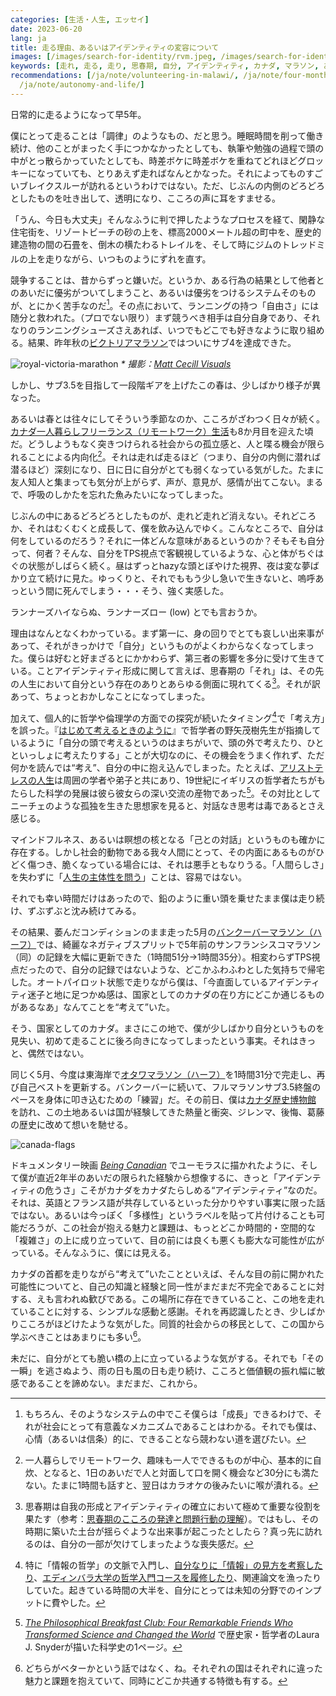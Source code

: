 ```yaml
---
categories: [生活・人生, エッセイ]
date: 2023-06-20
lang: ja
title: 走る理由、あるいはアイデンティティの変容について
images: [/images/search-for-identity/rvm.jpeg, /images/search-for-identity/canada.jpeg]
keywords: [走れ, 走る, 走り, 思春期, 自分, アイデンティティ, カナダ, マラソン, あるいは, 社会]
recommendations: [/ja/note/volunteering-in-malawi/, /ja/note/four-months-after-moving-to-canada/,
  /ja/note/autonomy-and-life/]
---
```


日常的に走るようになって早5年。

僕にとって走ることは「調律」のようなもの、だと思う。睡眠時間を削って働き続け、他のことがまったく手につかなかったとしても、執筆や勉強の過程で頭の中がとっ散らかっていたとしても、時差ボケに時差ボケを重ねてどれほどグロッキーになっていても、とりあえず走ればなんとかなった。それによってものすごいブレイクスルーが訪れるというわけではない。ただ、じぶんの内側のどろどろとしたものを吐き出して、透明になり、こころの声に耳をすませる。

「うん、今日も大丈夫」そんなふうに判で押したようなプロセスを経て、閑静な住宅街を、リゾートビーチの砂の上を、標高2000メートル超の町中を、歴史的建造物の間の石畳を、倒木の横たわるトレイルを、そして時にジムのトレッドミルの上を走りながら、いつものように<ruby><rb>ずれ</rb><rp>（</rp><rt>、、</rt><rp>）</rp></ruby>を直す。

競争することは、昔からずっと嫌いだ。というか、ある行為の結果として他者とのあいだに優劣がついてしまうこと、あるいは優劣をつけるシステムそのものが、とにかく苦手なのだ[^1]。その点において、ランニングの持つ「自由さ」には随分と救われた。（プロでない限り）まず競うべき相手は自分自身であり、それなりのランニングシューズさえあれば、いつでもどこでも好きなように取り組める。結果、昨年秋の[ビクトリアマラソン](https://startlinetiming.com/en/races/2022/victoriamarathon/view/1007)ではついにサブ4を達成できた。

![royal-victoria-marathon](/images/search-for-identity/rvm.jpeg)
_\* 撮影：[Matt Cecill Visuals](https://mattcecill.smugmug.com/2022-Royal-Victoria-Marathon/i-kdzwD9b)_

しかし、サブ3.5を目指して一段階ギアを上げたこの春は、少しばかり様子が異なった。

あるいは春とは往々にしてそういう季節なのか、こころがざわつく日々が続く。[カナダ一人暮らしフリーランス（リモートワーク）生活](/note/becoming-a-freelancer-in-canada/)も8か月目を迎えた頃だ。どうしようもなく突きつけられる社会からの孤立感と、人と喋る機会が限られることによる内向化[^2]。それは走れば走るほど（つまり、自分の内側に潜れば潜るほど）深刻になり、日に日に自分がとても弱くなっている気がした。たまに友人知人と集まっても気分が上がらず、声が、意見が、感情が出てこない。まるで、呼吸のしかたを忘れた魚みたいになってしまった。

じぶんの中にあるどろどろとしたものが、走れど走れど消えない。それどころか、それはむくむくと成長して、僕を飲み込んでゆく。こんなところで、自分は何をしているのだろう？それに一体どんな意味があるというのか？そもそも自分って、何者？そんな、自分をTPS視点で客観視しているような、心と体がちぐはぐの状態がしばらく続く。昼はずっとhazyな頭とぼやけた視界、夜は変な夢ばかり立て続けに見た。ゆっくりと、それでももう少し急いで生きないと、嗚呼あっという間に死んでしまう・・・そう、強く実感した。

ランナーズハイならぬ、ランナーズロー (low) とでも言おうか。

理由はなんとなくわかっている。まず第一に、身の回りでとても哀しい出来事があって、それがきっかけで「自分」というものがよくわからなくなってしまった。僕らは好むと好まざるとにかかわらず、第三者の影響を多分に受けて生きている。ことアイデンティティ形成に関して言えば、思春期の「それ」は、その先の人生において自分という存在のありとあらゆる側面に現れてくる[^3]。それが訳あって、ちょっとおかしなことになってしまった。

加えて、個人的に哲学や倫理学の方面での探究が続いたタイミング[^4]で「考え方」を誤った。『[はじめて考えるときのように](https://www.amazon.co.jp/dp/B00H8LI0IS/)』で哲学者の野矢茂樹先生が指摘しているように「自分の頭で考えるというのはまちがいで、頭の外で考えたり、ひとといっしょに考えたりする」ことが大切なのに、その機会をうまく作れず、ただ何かを読んでは“考え”、自分の中に抱え込んでしまった。たとえば、[アリストテレスの人生](https://plato.stanford.edu/entries/aristotle/#AriLif)は周囲の学者や弟子と共にあり、19世紀にイギリスの哲学者たちがもたらした科学の発展は彼ら彼女らの深い交流の産物であった[^5]。その対比としてニーチェのような孤独を生きた思想家を見ると、対話なき思考は毒であるとさえ感じる。

マインドフルネス、あるいは瞑想の核となる「己との対話」というものも確かに存在する。しかし社会的動物である我々人間にとって、その内面にあるものがひどく傷つき、脆くなっている場合には、それは悪手ともなりうる。「人間らしさ」を失わずに「[人生の主体性を問う](/ja/note/autonomy-and-life/)」ことは、容易ではない。

それでも幸い時間だけはあったので、鉛のように重い頭を乗せたまま僕は走り続け、ずぶずぶと沈み続けてみる。

その結果、萎んだコンディションのまま走った5月の[バンクーバーマラソン（ハーフ）](https://www.sportstats.one/display-results.xhtml?raceid=118168&status=results&bib=20432)では、綺麗なネガティブスプリットで5年前のサンフランシスコマラソン（同）の記録を大幅に更新できた（1時間51分→1時間35分）。相変わらずTPS視点だったので、自分の記録ではないような、どこかふわふわとした気持ちで帰宅した。オートパイロット状態で走りながら僕は、「今直面しているアイデンティティ迷子と地に足つかぬ感は、国家としてのカナダの在り方にどこか通じるものがあるなあ」なんてことを“考えて”いた。

そう、国家としてのカナダ。まさにこの地で、僕が少しばかり自分というものを見失い、初めて走ることに後ろ向きになってしまったという事実。それはきっと、偶然ではない。

同じく5月、今度は東海岸で[オタワマラソン（ハーフ）](https://www.sportstats.ca/display-results.xhtml?raceid=118517&status=results&bib=8832)を1時間31分で完走し、再び自己ベストを更新する。バンクーバーに続いて、フルマラソンサブ3.5終盤のペースを身体に叩き込むための「練習」だ。その前日、僕は[カナダ歴史博物館](https://www.historymuseum.ca/) を訪れ、この土地あるいは国が経験してきた熱量と衝突、ジレンマ、後悔、葛藤の歴史に改めて想いを馳せる。

![canada-flags](/images/search-for-identity/canada.jpeg)

ドキュメンタリー映画 *[Being Canadian](https://www.imdb.com/title/tt1723659/)* でユーモラスに描かれたように、そして僕が直近2年半のあいだの限られた経験から想像するに、きっと「アイデンティティの危うさ」こそがカナダをカナダたらしめる“アイデンティティ”なのだ。それは、英語とフランス語が共存しているといった分かりやすい事実に限った話ではない。あるいは今っぽく「多様性」というラベルを貼って片付けることも可能だろうが、この社会が抱える魅力と課題は、もっとどこか時間的・空間的な「複雑さ」の上に成り立っていて、目の前には良くも悪くも膨大な可能性が広がっている。そんなふうに、僕には見える。

カナダの首都を走りながら“考えて”いたことといえば、そんな目の前に開かれた可能性についてと、自己の知識と経験と同一性がまだまだ不完全であることに対する、えも言われぬ歓びである。この場所に存在できていること、この地を走れていることに対する、シンプルな感動と感謝。それを再認識したとき、少しばかりこころがほどけたような気がした。同質的社会からの移民として、この国から学ぶべきことはあまりにも多い[^6]。

未だに、自分がとても脆い橋の上に立っているような気がする。それでも「その一瞬」を逃さぬよう、雨の日も風の日も走り続け、こころと価値観の振れ幅に敏感であることを諦めない。まだまだ、これから。

[^1]: もちろん、そのようなシステムの中でこそ僕らは「成長」できるわけで、それが社会にとって有意義なメカニズムであることはわかる。それでも僕は、心情（あるいは信条）的に、できることなら競わない道を選びたい。
[^2]: 一人暮らしでリモートワーク、趣味も一人でできるものが中心、基本的に自炊、となると、1日のあいだで人と対面して口を開く機会など30分にも満たない。たまに1時間も話すと、翌日はカラオケの後みたいに喉が潰れる。
[^3]: 思春期は自我の形成とアイデンティティの確立において極めて重要な役割を果たす（参考：[思春期のこころの発達と問題行動の理解](https://www.e-healthnet.mhlw.go.jp/information/heart/k-03-002.html)）。ではもし、その時期に築いた土台が揺らぐような出来事が起こったとしたら？真っ先に訪れるのは、自分の一部が欠けてしまったような喪失感だ。
[^4]: 特に「情報の哲学」の文脈で入門し、[自分なりに「情報」の見方を考察したり](/ja/note/information-diet/)、[エディンバラ大学の哲学入門コースを履修したり](https://www.coursera.org/account/accomplishments/certificate/5TZNN26PQGEV)、関連論文を漁ったりしていた。起きている時間の大半を、自分にとっては未知の分野でのインプットに費やした。
[^5]: *[The Philosophical Breakfast Club: Four Remarkable Friends Who Transformed Science and Changed the World](https://www.goodreads.com/review/show/5595979897)* で歴史家・哲学者のLaura J. Snyderが描いた科学史の1ページ。
[^6]: どちらがベターかという話ではなく、ね。それぞれの国はそれぞれに違った魅力と課題を抱えていて、同時にどこか共通する特徴も有する。
